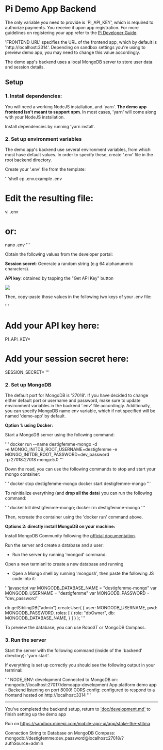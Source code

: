 # Pi Demo App Backend

The only variable you need to provide is 'PI_API_KEY', which is required to authorize payments. You receive it
upon app registration. For more guidelines on registering your app refer to
the [Pi Developer Guide](https://pi-apps.github.io/community-developer-guide/docs/gettingStarted/devPortal/).

'FRONTEND_URL' specifies the URL of the frontend app, which by default is 'http://localhost:3314'.
Depending on sandbox settings you're using to preview demo app, you may need to change this value accordingly.

The demo app's backend uses a local MongoDB server to store user data and session details.

## Setup

### 1. Install dependencies:

You will need a working NodeJS installation, and 'yarn'. **The demo app frontend isn't meant to support npm**.
In most cases, 'yarn' will come along with your NodeJS installation.

Install dependencies by running 'yarn install'.


### 2. Set up environment variables

The demo app's backend use several environment variables, from which most have default values. In order to specify
these, create '.env' file in the root backend directory.

Create your '.env' file from the template:

'''shell
cp .env.example .env


# Edit the resulting file:
vi .env
# or:
nano .env
'''

Obtain the following values from the developer portal:

**Session secret**: Generate a random string (e.g 64 alphanumeric characters).

**API key**: obtained by tapping the "Get API Key" button

![](./img/api_key.png)

Then, copy-paste those values in the following two keys of your .env file:

'''
# Add your API key here:
PI_API_KEY=

# Add your session secret here:
SESSION_SECRET=
'''


### 2. Set up MongoDB

The default port for MongoDB is '27018'. If you have decided to change either default port or username and password,
make sure to update environment variables in the backend '.env' file accordingly.
Additionally, you can specify MongoDB name env variable, which if not specified will be named 'demo-app' by default.

**Option 1: using Docker:**

Start a MongoDB server using the following command:

'''
docker run --name destigfemme-mongo -d \
  -e MONGO_INITDB_ROOT_USERNAME=destigfemme -e MONGO_INITDB_ROOT_PASSWORD=dev_password \
  -p 27018:27018 mongo:5.0
'''

Down the road, you can use the following commands to stop and start your mongo container:

'''
docker stop destigfemme-mongo
docker start destigfemme-mongo
'''

To reinitialize everything (and **drop all the data**) you can run the following command:

'''
docker kill destigfemme-mongo; docker rm destigfemme-mongo
'''

Then, recreate the container using the 'docker run' command above.


**Options 2: directly install MongoDB on your machine:**

Install MongoDB Community following the
[official documentation](https://www.mongodb.com/docs/manual/administration/install-community/).

Run the server and create a database and a user:

- Run the server by running 'mongod' command. 

Open a new termianl to create a new database and running 

- Open a Mongo shell by running 'mongosh', then paste the following JS code into it:

'''javascript
var MONGODB_DATABASE_NAME = "destigfemme-mongo"
var MONGODB_USERNAME = "destigfemme"
var MONGODB_PASSWORD = "dev_password"

db.getSiblingDB("admin").createUser(
  {
    user: MONGODB_USERNAME,
    pwd: MONGODB_PASSWORD,
    roles: [
      {
        role: "dbOwner",
        db: MONGODB_DATABASE_NAME,
      }
    ]
  }
);
'''

To preview the database, you can use Robo3T or MongoDB Compass.

### 3. Run the server

Start the server with the following command (inside of the 'backend' directory): 'yarn start'.

If everything is set up correctly you should see the following output in your terminal:

'''
NODE_ENV: development
Connected to MongoDB on:  mongodb://localhost:27017/demoapp-development
App platform demo app - Backend listening on port 8000!
CORS config: configured to respond to a frontend hosted on http://localhost:3314
'''

---
You've completed the backend setup, return to ['doc/development.md'](../doc/deployment.md) to finish setting up the demo app

Run on https://sandbox.minepi.com/mobile-app-ui/app/stake-the-stitma

Connection String to Database on MongoDB Compass: mongodb://destigfemme:dev_password@localhost:27018/?authSource=admin
